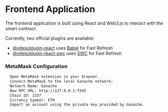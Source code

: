 # Frontend Application

The frontend application is built using React and Web3.js to interact with the smart contract.

Currently, two official plugins are available:

- [@vitejs/plugin-react](https://github.com/vitejs/vite-plugin-react/blob/main/packages/plugin-react/README.md) uses [Babel](https://babeljs.io/) for Fast Refresh
- [@vitejs/plugin-react-swc](https://github.com/vitejs/vite-plugin-react-swc) uses [SWC](https://swc.rs/) for Fast Refresh


### MetaMask Configuration

```bash
  Open MetaMask extension in your browser.
  Connect MetaMask to the local Ganache network:
  Network Name: Ganache
  New RPC URL: http://127.0.0.1:7545
  Chain ID: 1337
  Currency Symbol: ETH
  Import an account using the private key provided by Ganache.
```